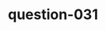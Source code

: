---
layout: question
title: question-031
number: 31
question: Besides a pillow, name something you might rest your head on to go sleep.
answer1: Bed | 26
answer2: Blanket | 22
answer3: Other person | 22
answer4: Your arm | 20
answer5: Stuffed animal/Teddy bear | 4
answer6:
answer7:
answer8:
answer9:
answer10:
---